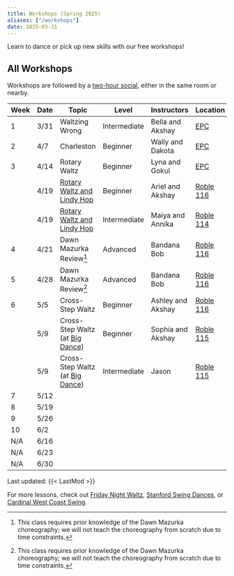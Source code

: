 ```yaml
---
title: Workshops (Spring 2025)
aliases: ["/workshops"]
date: 2025-03-31
---
```


Learn to dance or pick up new skills with our free workshops!

<!--more-->

## All Workshops

Workshops are followed by a [two-hour social](/events), either in the same room
or nearby.

| Week | Date | Topic                                       | Level        | Instructors       | Location           | Time   |
|------|------|---------------------------------------------|--------------|-------------------|--------------------|--------|
| 1    | 3/31 | Waltzing Wrong                              | Intermediate | Bella and Akshay  | [EPC][epc]         | 7-8    |
| 2    | 4/7  | Charleston                                  | Beginner     | Wally and Dakota  | [EPC][epc]         | 7-8    |
| 3    | 4/14 | Rotary Waltz                                | Beginner     | Lyna and Gokul    | [EPC][epc]         | 7-8    |
|      | 4/19 | [Rotary Waltz and Lindy Hop][jazz]          | Beginner     | Ariel and Akshay  | [Roble 116][roble] | 5-7    |
|      | 4/19 | [Rotary Waltz and Lindy Hop][jazz]          | Intermediate | Maiya and Annika  | [Roble 114][roble] | 5-7    |
| 4    | 4/21 | Dawn Mazurka Review[^1]                     | Advanced     | Bandana Bob       | [Roble 116][roble] | 8-9:30 |
| 5    | 4/28 | Dawn Mazurka Review[^1]                     | Advanced     | Bandana Bob       | [Roble 116][roble] | 8-9:30 |
| 6    | 5/5  | Cross-Step Waltz                            | Beginner     | Ashley and Akshay | [Roble 116][roble] | 8-9:30 |
|      | 5/9  | Cross-Step Waltz (at [Big Dance][bigdance]) | Beginner     | Sophia and Akshay | [Roble 115][roble] | 8-9    |
|      | 5/9  | Cross-Step Waltz (at [Big Dance][bigdance]) | Intermediate | Jason             | [Roble 115][roble] | 8-9    |
| 7    | 5/12 |                                             |              |                   |                    |        |
| 8    | 5/19 |                                             |              |                   |                    |        |
| 9    | 5/26 |                                             |              |                   |                    |        |
| 10   | 6/2  |                                             |              |                   |                    |        |
| N/A  | 6/16 |                                             |              |                   |                    |        |
| N/A  | 6/23 |                                             |              |                   |                    |        |
| N/A  | 6/30 |                                             |              |                   |                    |        |

[^1]: This class requires prior knowledge of the Dawn Mazurka choreography; we
    will not teach the choreography from scratch due to time constraints.

Last updated: {{< LastMod >}}

For more lessons, check out [Friday Night Waltz][fnw], [Stanford Swing
Dances][ssd], or [Cardinal West Coast Swing][wcs].

[epc]: /info/locations/#elliott-program-center
[roble]: /info/locations/#roble-gym
[gcc]: /info/locations/#graduate-community-center
[rains]: /info/locations/#rains-houses
[ssd]: https://swing.stanford.edu
[wcs]: https://www.facebook.com/cardinalswing/
[fnw]: http://fridaynightwaltz.com/
[vball]: https://vienneseball.stanford.edu
[evgr]: /info/locations/#escondido-village-graduate-residences

[jazz]: /posts/25spr-all-that-jazz
[bigdance]: https://bigdance.stanford.edu/
